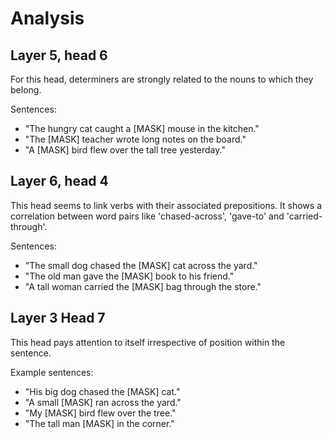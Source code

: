 # Analysis

## Layer 5, head 6

For this head, determiners are strongly related to the nouns to which they belong.

Sentences:
- "The hungry cat caught a [MASK] mouse in the kitchen."
- "The [MASK] teacher wrote long notes on the board."
- "A [MASK] bird flew over the tall tree yesterday."

## Layer 6, head 4

This head seems to link verbs with their associated prepositions. It shows a correlation
between word pairs like 'chased-across', 'gave-to' and 'carried-through'.

Sentences:
- "The small dog chased the [MASK] cat across the yard."
- "The old man gave the [MASK] book to his friend."
- "A tall woman carried the [MASK] bag through the store."


## Layer 3 Head 7

This head pays attention to itself irrespective of position within the sentence.

Example sentences:
- "His big dog chased the [MASK] cat."
- "A small [MASK] ran across the yard."
- "My [MASK] bird flew over the tree."
- "The tall man [MASK] in the corner."
